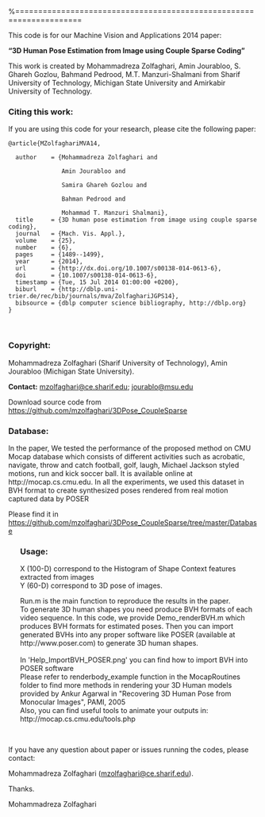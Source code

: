 %====================================================================

This code is for our Machine Vision and Applications 2014 paper:

	
<strong>“3D Human Pose Estimation from Image using Couple Sparse Coding”</strong>

This work is created by Mohammadreza Zolfaghari, Amin Jourabloo, S. Ghareh Gozlou, Bahmand Pedrood, M.T. Manzuri-Shalmani from Sharif University of Technology, Michigan State University and Amirkabir University of Technology.

<h3>Citing this work:</h3>

If you are using this code for your research, please cite the following paper:<br>



<pre><code>@article{MZolfaghariMVA14, <br>
  author    = {Mohammadreza Zolfaghari and <br>
               Amin Jourabloo and <br>
               Samira Ghareh Gozlou and <br>
               Bahman Pedrood and <br>
               Mohammad T. Manzuri Shalmani},
  title     = {3D human pose estimation from image using couple sparse coding},
  journal   = {Mach. Vis. Appl.},
  volume    = {25},
  number    = {6},
  pages     = {1489--1499},
  year      = {2014},
  url       = {http://dx.doi.org/10.1007/s00138-014-0613-6},
  doi       = {10.1007/s00138-014-0613-6},
  timestamp = {Tue, 15 Jul 2014 01:00:00 +0200},
  biburl    = {http://dblp.uni-trier.de/rec/bib/journals/mva/ZolfaghariJGPS14},
  bibsource = {dblp computer science bibliography, http://dblp.org}
}
</code></pre>
<br>
<h3>Copyright:</h3>
Mohammadreza Zolfaghari (Sharif University of Technology), Amin Jourabloo (Michigan State University).

<strong>Contact:</strong>  mzolfaghari@ce.sharif.edu; jourablo@msu.edu 



Download source code from https://github.com/mzolfaghari/3DPose_CoupleSparse 

<p>

<h3>Database:</h3>
In the paper, We tested the performance of the proposed method on CMU Mocap database which consists of different activities such as acrobatic, navigate, throw and catch football, golf, laugh, Michael Jackson styled motions, run and kick soccer ball. It is available online at http://mocap.cs.cmu.edu. In all the experiments, we used this dataset in BVH format to create synthesized poses rendered from real motion captured data by POSER

Please find it in https://github.com/mzolfaghari/3DPose_CoupleSparse/tree/master/Database
<ul class="task-list">

<h3>Usage:</h3>
<li> X (100-D) correspond to the Histogram of Shape Context features extracted from images </li>
<li> Y (60-D) correspond to 3D pose of images.</li>
</ul>
<ul class="task-list">
<li>Run.m is the main function to reproduce the results in the paper.</li>
<li>To generate 3D human shapes you need produce BVH formats of each video sequence.
In this code, we provide Demo_renderBVH.m which produces BVH formats for estimated poses. Then you can import generated BVHs into any proper software like POSER (available at http://www.poser.com) to generate 3D human shapes.</li>

<br>
 In 'Help_ImportBVH_POSER.png' you can find how to import BVH into POSER
 software

<br>
Please refer to renderbody_example function in the MocapRoutines folder to
find more methods in rendering your 3D Human models provided by Ankur
Agarwal in "Recovering 3D Human Pose from Monocular Images", PAMI, 2005
<br>
Also, you can find useful tools to animate your outputs in:
http://mocap.cs.cmu.edu/tools.php
</ul>

<br>

If you have any question about paper or issues running the codes, please contact:

 Mohammadreza Zolfaghari (mzolfaghari@ce.sharif.edu).


Thanks.


Mohammadreza Zolfaghari
